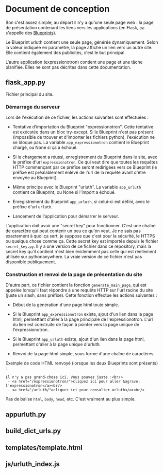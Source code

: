# Document de conception

Bon c'est assez simple, au départ il n'y a qu'une seule page web : la page de présentation contenant les liens vers les applications (en Flask, ça s'appelle des [Blueprints](http://flask.pocoo.org/docs/0.12/blueprints/)).

Le Blueprint urluth contient une seule page, générée dynamiquement. Selon la valeur indiquée en paramètre, la page affiche un lien vers un autre site. Elle contient également des publicités, c'est le but principal.

L'autre application (expressionotron) contient une page et une tâche planifiée. Elles ne sont pas décrites dans cette documentation.


## flask_app.py

Fichier principal du site.

### Démarrage du serveur

Lors de l'exécution de ce fichier, les actions suivantes sont effectuées :

 - Tentative d'importation du Blueprint "expressionotron". Cette tentative est exécutée dans un bloc try-except. Si le Blueprint n'est pas présent (impossible de trouver et d'importer les fichiers python), l'exécution ne se bloque pas. La variable `app_expressionotron` contient le Blueprint chargé, ou None si ça a échoué.

 - Si le chargement a réussi, enregistrement du Blueprint dans le site, avec le préfixe d'url `expressionotron`. Ce qui veut dire que toutes les requêtes HTTP commençant par ce préfixe seront redirigées vers ce Blueprint (le préfixe est préalablement enlevé de l'url de la requête avant d'être envoyée au Blueprint).

 - Même principe avec le Blueprint "urluth". La variable `app_urluth` contient ce Blueprint, ou None si l'import a échoué.

 - Enregistrement du Blueprint `app_urluth`, si celui-ci est défini, avec le préfixe d'url `urluth`.

 - Lancement de l'application pour démarrer le serveur.

L'application doit avoir une "secret key" pour fonctionner. C'est une chaîne de caractère qui peut contenir un peu ce qu'on veut. Je ne sais pas exactement à quoi ça sert, je suppose que c'est pour la sécurité, le HTTPS ou quelque chose comme ça. Cette secret key est importée depuis le fichier `secret_key.py`. Il y a une version de ce fichier dans ce repository, mais la secret key qu'il contient n'est bien évidemment pas celle qui est réellement utilisée sur pythonanywhere. La vraie version de ce fichier n'est pas disponible publiquement.


### Construction et renvoi de la page de présentation du site

D'autre part, ce fichier contient la fonction `generate_main_page`, qui est appelée lorsqu'il faut répondre à une requête HTTP sur l'url racine du site (juste un slash, sans préfixe). Cette fonction effectue les actions suivantes :

 - Début de la génération d'une page html toute simple.

 - Si le Blueprint `app_expressionotron` existe, ajout d'un lien dans la page html, permettant d'aller à la page principale de l'expressionotron. L'url du lien est construite de façon à pointer vers la page unique de l'expressionotron.

 - Si le Blueprint `app_urluth` existe, ajout d'un lien dans la page html, permettant d'aller à la page unique d'urluth.

 - Renvoi de la page html simple, sous forme d'une chaîne de caractères.

Exemple de code HTML renvoyé (lorsque les deux Blueprints sont présents) :

    Il n'y a pas grand-chose ici. Vous pouvez juste :<br/>
     - <a href="/expressionotron/">cliquez ici pour aller &agrave; l'expressionotron</a><br/>
     - <a href="/urluth/">cliquez ici pour consulter urluth</a><br/>

Pas de balise `html`, `body`, `head`, etc. C'est vraiment au plus simple.


## appurluth.py

## build\_dict\_urls.py

## templates/template.html

## js/urluth\_index.js



